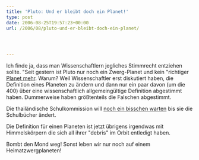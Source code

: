 ```yaml
---
title: 'Pluto: Und er bleibt doch ein Planet!'
type: post
date: 2006-08-25T19:57:23+00:00
url: /2006/08/pluto-und-er-bleibt-doch-ein-planet/




---
```

Ich finde ja, dass man Wissenschaftlern jegliches Stimmrecht entziehen sollte. "Seit gestern ist Pluto nur noch ein Zwerg-Planet und kein "richtiger [Planet mehr][1]. Warum? Weil Wissenschaftler erst diskutiert haben, die Definition eines Planeten zu ändern und dann nur ein paar davon (um die 400) über eine wissenschaftlich allgemeingültige Definition abgestimmt haben. Dummerweise haben größtenteils die Falschen abgestimmt.

Die thailändische Schulkommission will [noch ein bisschen warten][2] bis sie die Schulbücher ändert.

Die Definition für einen Planeten ist jetzt übrigens irgendwas mit Himmelskörpern die sich all ihrer "debris" im Orbit entledigt haben.

Bombt den Mond weg! Sonst leben wir nur noch auf einem Heimatzwergplaneten!

 [1]: http://news.google.com/news?hl=en&ned=&q=pluto&btnG=Search+News
 [2]: http://www.nationmultimedia.com/2006/08/26/national/national_30012015.php
